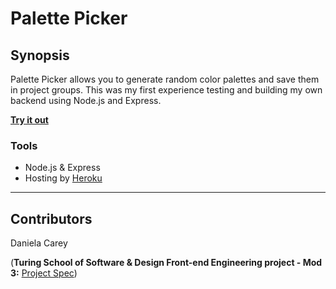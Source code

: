 # Palette Picker

## Synopsis

Palette Picker allows you to generate random color palettes and save them in project groups. This was my first experience testing and building my own backend using Node.js and Express. 

**[Try it out](http://try-spotifive.firebaseapp.com)**

### Tools 

* Node.js & Express 
* Hosting by [Heroku](https://www.heroku.com/)

---

## Contributors

Daniela Carey

(**Turing School of Software & Design Front-end Engineering project - Mod 3:** [Project Spec](http://frontend.turing.io/projects/self-directed-project.html)) 

